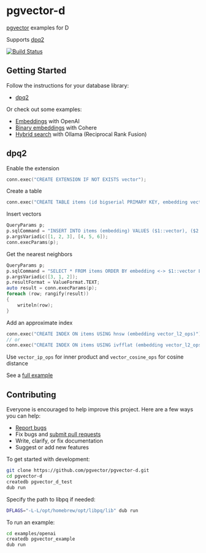 # pgvector-d

[pgvector](https://github.com/pgvector/pgvector) examples for D

Supports [dpq2](https://github.com/denizzzka/dpq2)

[![Build Status](https://github.com/pgvector/pgvector-d/actions/workflows/build.yml/badge.svg)](https://github.com/pgvector/pgvector-d/actions)

## Getting Started

Follow the instructions for your database library:

- [dpq2](#dpq2)

Or check out some examples:

- [Embeddings](examples/openai/source/app.d) with OpenAI
- [Binary embeddings](examples/cohere/source/app.d) with Cohere
- [Hybrid search](examples/hybrid/source/app.d) with Ollama (Reciprocal Rank Fusion)

## dpq2

Enable the extension

```d
conn.exec("CREATE EXTENSION IF NOT EXISTS vector");
```

Create a table

```d
conn.exec("CREATE TABLE items (id bigserial PRIMARY KEY, embedding vector(3))");
```

Insert vectors

```d
QueryParams p;
p.sqlCommand = "INSERT INTO items (embedding) VALUES ($1::vector), ($2::vector)";
p.argsVariadic([1, 2, 3], [4, 5, 6]);
conn.execParams(p);
```

Get the nearest neighbors

```d
QueryParams p;
p.sqlCommand = "SELECT * FROM items ORDER BY embedding <-> $1::vector LIMIT 5";
p.argsVariadic([3, 1, 2]);
p.resultFormat = ValueFormat.TEXT;
auto result = conn.execParams(p);
foreach (row; rangify(result))
{
    writeln(row);
}
```

Add an approximate index

```d
conn.exec("CREATE INDEX ON items USING hnsw (embedding vector_l2_ops)");
// or
conn.exec("CREATE INDEX ON items USING ivfflat (embedding vector_l2_ops) WITH (lists = 100)");
```

Use `vector_ip_ops` for inner product and `vector_cosine_ops` for cosine distance

See a [full example](source/app.d)

## Contributing

Everyone is encouraged to help improve this project. Here are a few ways you can help:

- [Report bugs](https://github.com/pgvector/pgvector-d/issues)
- Fix bugs and [submit pull requests](https://github.com/pgvector/pgvector-d/pulls)
- Write, clarify, or fix documentation
- Suggest or add new features

To get started with development:

```sh
git clone https://github.com/pgvector/pgvector-d.git
cd pgvector-d
createdb pgvector_d_test
dub run
```

Specify the path to libpq if needed:

```sh
DFLAGS="-L-L/opt/homebrew/opt/libpq/lib" dub run
```

To run an example:

```sh
cd examples/openai
createdb pgvector_example
dub run
```
